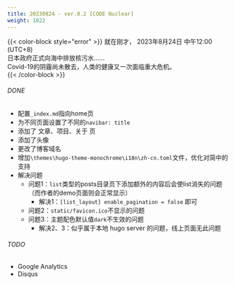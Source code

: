 ```yaml
---
title: 20230824 - ver.0.2 [CODE Nuclear]
weight: 1022
---
```

{{< color-block style="error" >}}
就在刚才，
2023年8月24日 中午12:00 (UTC+8)</br>
日本政府正式向海中排放核污水......</br>
Covid-19的阴霾尚未散去，人类的健康又一次面临重大危机。</br>
{{< /color-block >}}

###### DONE
- 配置`_index.md`指向home页
- 为不同页面设置了不同的`navibar: title`
- 添加了 文章、项目、关于 页
- 添加了头像
- 更改了博客域名
- 增加`\themes\hugo-theme-monochrome\i18n\zh-cn.toml`文件，优化对简中的支持
- 解决问题
    - 问题1：`list`类型的posts目录页下添加额外的内容后会使list消失的问题（而作者的demo页面则会正常显示）
      - 解决1：`[list_layout] enable_pagination = false` 即可
    - 问题2：`static/favicon.ico`不显示的问题
    - 问题3：主题配色默认值`dark`不生效的问题
      - 解决2、3：似乎属于本地 hugo server 的问题，线上页面无此问题
    
###### TODO
- Google Analytics
- Disqus